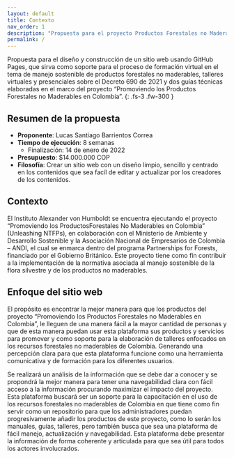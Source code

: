```yaml
---
layout: default
title: Contexto
nav_order: 1
description: "Propuesta para el proyecto Productos Forestales no Maderables en Colombia."
permalink: /
---
```


Propuesta para el diseño y construcción de un sitio web usando GitHub Pages, que sirva como soporte para el proceso de formación virtual en el tema de manejo sostenible de productos forestales no maderables, talleres virtuales y presenciales sobre el Decreto 690 de 2021 y dos guías técnicas elaboradas en el marco del proyecto “Promoviendo los Productos Forestales no Maderables en Colombia”.
{: .fs-3 .fw-300 }


## Resumen de la propuesta

- **Proponente**: Lucas Santiago Barrientos Correa
- **Tiempo de ejecución**: 8 semanas
    - Finalización: 14 de enero de 2022
- **Presupuesto**: $14.000.000 COP
- **Filosofía**: Crear un sitio web con un diseño limpio, sencillo y centrado en los contenidos que sea facíl de editar y actualizar por los creadores de los contenidos.

## Contexto

El Instituto Alexander von Humboldt se encuentra ejecutando el proyecto “Promoviendo los ProductosForestales No Maderables en Colombia” (Unleashing NTFPs), en colaboración con el Ministerio de
Ambiente y Desarrollo Sostenible y la Asociación Nacional de Empresarios de Colombia – ANDI, el cual
se enmarca dentro del programa Partnerships for Forests, financiado por el Gobierno Británico. Este
proyecto tiene como fin contribuir a la implementación de la normativa asociada al manejo sostenible
de la flora silvestre y de los productos no maderables.

## Enfoque del sitio web

El propósito es encontrar la mejor manera para que los productos del proyecto “Promoviendo los Productos Forestales no Maderables en Colombia”, le lleguen de una manera fácil a la mayor cantidad de personas y que de esta manera puedan usar esta plataforma sus productos y servicios para promover y como soporte para la elaboración de talleres enfocados en los recursos forestales no maderables de Colombia. Generando una percepción clara para que esta plataforma funcione como una herramienta comunicativa y de formación para los diferentes usuarios.
 
Se realizará un análisis de la información que se debe dar a conocer y se propondrá la mejor manera para tener una navegabilidad clara con fácil acceso a la información procurando maximizar el impacto del proyecto. Esta plataforma buscará ser un soporte para la capacitación en el uso de los recursos forestales no maderables de Colombia en que tiene como fin servir como un repositorio para que los administradores puedan progresivamente añadir los productos de este proyecto, como lo serán los manuales, guías, talleres, pero también busca que sea una plataforma de fácil manejo, actualización y navegabilidad. Esta plataforma debe presentar la información de forma coherente y articulada para que sea útil para todos los actores involucrados.

